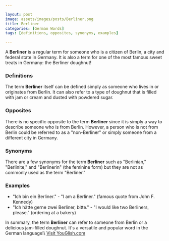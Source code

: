```yaml
---

layout: post
image: assets/images/posts/Berliner.png
title: Berliner
categories: [German Words]
tags: [definitions, opposites, synonyms, examples]

---
```


A **Berliner** is a regular term for someone who is a citizen of Berlin, a city and federal state in Germany. It is also a term for one of the most famous sweet treats in Germany: the Berliner doughnut!

### Definitions

The term **Berliner** itself can be defined simply as someone who lives in or originates from Berlin. It can also refer to a type of doughnut that is filled with jam or cream and dusted with powdered sugar.

### Opposites

There is no specific opposite to the term **Berliner** since it is simply a way to describe someone who is from Berlin. However, a person who is not from Berlin could be referred to as a "non-Berliner" or simply someone from a different city in Germany.

### Synonyms

There are a few synonyms for the term **Berliner** such as "Berlinian," "Berlinite," and "Berlinerin" (the feminine form) but they are not as commonly used as the term "Berliner."

### Examples

- "Ich bin ein Berliner." - "I am a Berliner." (famous quote from John F. Kennedy)
- "Ich hätte gerne zwei Berliner, bitte." - "I would like two Berliners, please." (ordering at a bakery)

In summary, the term **Berliner** can refer to someone from Berlin or a delicious jam-filled doughnut. It's a versatile and popular word in the German language!\ <a id="yg-widget-0" class="youglish-widget" data-query="Berliner" data-lang="german" data-components="8412" data-auto-start="0" data-bkg-color="theme_light" data-title="How%20to%20pronounce%20Berliner%20in%20German"  rel="nofollow" href="https://youglish.com">Visit YouGlish.com</a><script async src="https://youglish.com/public/emb/widget.js" charset="utf-8"></script>